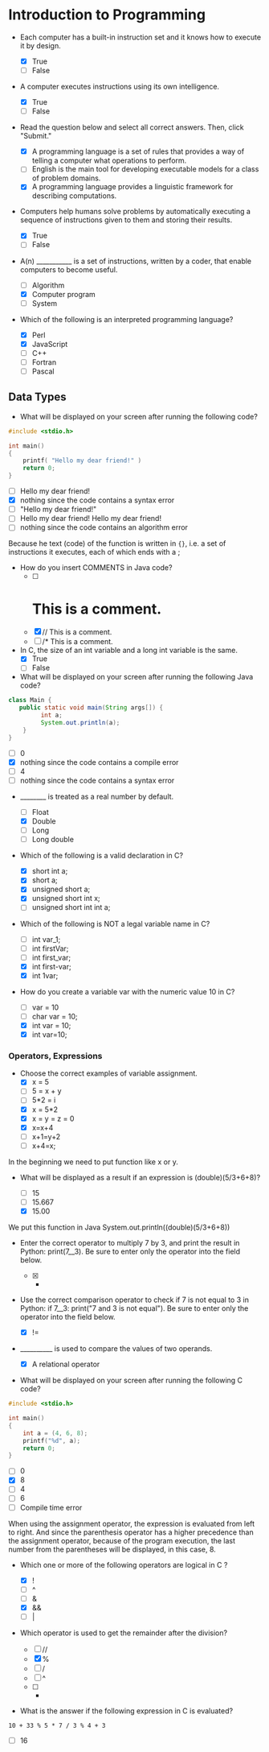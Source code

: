 # Introduction to Programming

- Each computer has a built-in instruction set and it knows how to execute it by
  design.
  - [x] True
  - [ ] False

- A computer executes instructions using its own intelligence.
  - [x] True
  - [ ] False

- Read the question below and select all correct answers. Then, click "Submit."

  - [x] A programming language is a set of rules that provides a way of telling
        a computer what operations to perform.
  - [ ] English is the main tool for developing executable models for a class
        of problem domains.
  - [x] A programming language provides a linguistic framework for describing
        computations.

- Computers help humans solve problems by automatically executing a sequence of
  instructions given to them and storing their results.
  - [x] True
  - [ ] False

- A(n) ___________ is a set of instructions, written by a coder, that enable computers
  to become useful.

  - [ ] Algorithm
  - [x] Computer program
  - [ ] System

- Which of the following is an interpreted programming language?
  - [x] Perl
  - [x] JavaScript
  - [ ] C++
  - [ ] Fortran
  - [ ] Pascal

## Data Types

- What will be displayed on your screen after running the following code?

```c
#include <stdio.h>

int main()
{
    printf( "Hello my dear friend!" )
    return 0;
}
```

- [ ] Hello my dear friend!
- [x] nothing since the code contains a syntax error
- [ ] "Hello my dear friend!"
- [ ] Hello my dear friend! Hello my dear friend!
- [ ] nothing since the code contains an algorithm error

Because he text (code) of the function is written in `{}`, i.e. a set of instructions
it executes, each of which ends with a ;

- How do you insert COMMENTS in Java code?
  - [ ] # This is a comment.
  - [x] // This is a comment.
  - [ ] /* This is a comment.

- In C, the size of an int variable and a long int variable is the same.
  - [x] True
  - [ ] False

- What will be displayed on your screen after running the following Java code?

```Java
class Main {
   public static void main(String args[]) {
         int a;
         System.out.println(a);
    }
}
```

- [ ] 0
- [x] nothing since the code contains a compile error
- [ ] 4
- [ ] nothing since the code contains a syntax error

- ________ is treated as a real number by default.

  - [ ] Float
  - [x] Double
  - [ ] Long
  - [ ] Long double

- Which of the following is a valid declaration in C?
  - [x] short int a;
  - [x] short a;
  - [x] unsigned short a;
  - [x] unsigned short int x;
  - [ ] unsigned short int int a;

- Which of the following is NOT a legal variable name in C?
  - [ ] int var_1;
  - [ ] int firstVar;
  - [ ] int first_var;
  - [x] int first-var;
  - [x] int 1var;

- How do you create a variable var with the numeric value 10 in C?
  - [ ] var = 10
  - [ ] char var = 10;
  - [x] int var = 10;
  - [x] int var=10;

### Operators, Expressions

- Choose the correct examples of variable assignment.
  - [x] x = 5
  - [ ] 5 = x + y
  - [ ] 5*2 = i
  - [x] x = 5*2
  - [x] x = y = z = 0
  - [x] x=x+4
  - [ ] x+1=y+2
  - [ ] x+4=x;

In the beginning we need to put function like x or y.

- What will be displayed as a result if an expression is (double)(5/3+6+8)?

  - [ ] 15
  - [ ] 15.667
  - [x] 15.00

We put this function in Java System.out.println((double)(5/3+6+8))

- Enter the correct operator to multiply 7 by 3, and print the result in Python:
  print(7__3). Be sure to enter only the operator into the field below.

  - [x] *

- Use the correct comparison operator to check if 7 is not equal to 3 in Python:
  if 7__3: print("7 and 3 is not equal"). Be sure to enter only the operator into
  the field below.

  - [x] !=

- __________ is used to compare the values of two operands.

  - [x] A relational operator

- What will be displayed on your screen after running the following C code?

```C
#include <stdio.h>

int main()
{
    int a = (4, 6, 8);
    printf("%d", a);
    return 0;
}
```

- [ ] 0
- [x] 8
- [ ] 4
- [ ] 6
- [ ] Compile time error

When using the assignment operator, the expression is evaluated from left to right.
And since the parenthesis operator has a higher precedence than the assignment
operator, because of the program execution, the last number from the parentheses
will be displayed, in this case, 8.

- Which one or more of the following operators are logical in C ?

  - [x] !
  - [ ] ^
  - [ ] &
  - [x] &&
  - [ ] |

- Which operator is used to get the remainder after the division?

  - [ ] //
  - [x] %
  - [ ] /
  - [ ] ^
  - [ ] *

- What is the answer if the following expression in C is evaluated?

`10 + 33 % 5 * 7 / 3 % 4 + 3`

- [ ] 16







